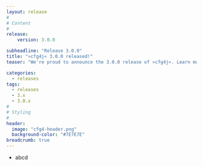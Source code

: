 ```yaml
---
layout: release
#
# Content
#
release:
    version: 3.0.0

subheadline: "Release 3.0.0"
title: "»cfg4j« 3.0.0 released!"
teaser: "We're proud to announce the 3.0.0 release of »cfg4j«. Learn more about new features in this article."

categories:
  - releases
tags:
  - releases
  - 3.x
  - 3.0.x
#
# Styling
#
header:
  image: "cfg4-header.png"
  background-color: "#7E7E7E"
breadcrumb: true
---
```


* abcd